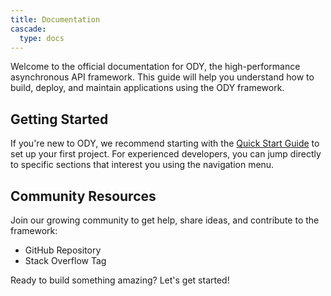 ```yaml
---
title: Documentation
cascade:
  type: docs
---
```


Welcome to the official documentation for ODY, the high-performance asynchronous API framework. This guide will help you 
understand how to build, deploy, and maintain applications using the ODY framework.

## Getting Started

If you're new to ODY, we recommend starting with the [Quick Start Guide](/docs/installation/) to set up your first project. 
For experienced developers, you can jump directly to specific sections that interest you using the navigation menu.


## Community Resources

Join our growing community to get help, share ideas, and contribute to the framework:
- GitHub Repository
- Stack Overflow Tag

Ready to build something amazing? Let's get started!